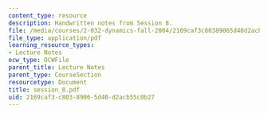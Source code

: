 ```yaml
---
content_type: resource
description: Handwritten notes from Session 8.
file: /media/courses/2-032-dynamics-fall-2004/2169caf3c80389065d40d2acb55c0b27_session_8.pdf
file_type: application/pdf
learning_resource_types:
- Lecture Notes
ocw_type: OCWFile
parent_title: Lecture Notes
parent_type: CourseSection
resourcetype: Document
title: session_8.pdf
uid: 2169caf3-c803-8906-5d40-d2acb55c0b27
---
```

